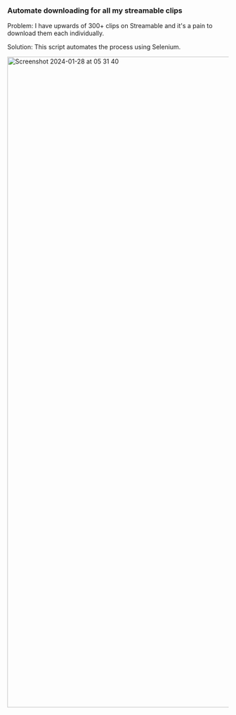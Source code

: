 ### Automate downloading for all my streamable clips

Problem:
I have upwards of 300+ clips on Streamable and it's a pain to download them each individually.

Solution:
This script automates the process using Selenium.

<img width="1478" alt="Screenshot 2024-01-28 at 05 31 40" src="https://github.com/Vxtr10/Web-Scrape-Streamable/assets/92300002/67944197-a33d-4126-b2f0-445dde5bd99b">

